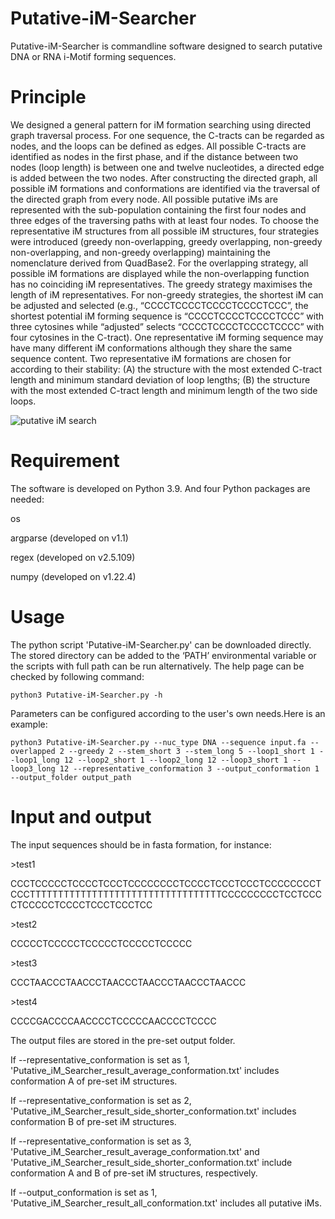 # Putative-iM-Searcher

Putative-iM-Searcher is commandline software designed to search putative DNA or RNA i-Motif forming sequences.

# Principle
We designed a general pattern for iM formation searching using directed graph traversal process. For one sequence, the C-tracts can be regarded as nodes, and the loops can be defined as edges. All possible C-tracts are identified as nodes in the first phase, and if the distance between two nodes (loop length) is between one and twelve nucleotides, a directed edge is added between the two nodes. After constructing the directed graph, all possible iM formations and conformations are identified via the traversal of the directed graph from every node. All possible putative iMs are represented with the sub-population containing the first four nodes and three edges of the traversing paths with at least four nodes. To choose the representative iM structures from all possible iM structures, four strategies were introduced (greedy non-overlapping, greedy overlapping, non-greedy non-overlapping, and non-greedy overlapping) maintaining the nomenclature derived from QuadBase2. For the overlapping strategy, all possible iM formations are displayed while the non-overlapping function has no coinciding iM representatives. The greedy strategy maximises the length of iM representatives. For non-greedy strategies, the shortest iM can be adjusted and selected (e.g., “CCCCTCCCCTCCCCTCCCCTCCC”, the shortest potential iM forming sequence is “CCCCTCCCCTCCCCTCCC” with three cytosines while “adjusted” selects “CCCCTCCCCTCCCCTCCCC” with four cytosines in the C-tract). One representative iM forming sequence may have many different iM conformations although they share the same sequence content. Two representative iM formations are chosen for according to their stability: (A) the structure with the most extended C-tract length and minimum standard deviation of loop lengths; (B) the structure with the most extended C-tract length and minimum length of the two side loops.

![putative iM search](https://github.com/YANGB1/Putative-iM-Searcher/assets/92316121/a2297cca-8e07-45fd-b8e0-71b85d813fb1)

# Requirement
The software is developed on Python 3.9. And four Python packages are needed:
  
  os
  
  argparse (developed on v1.1)
  
  regex (developed on v2.5.109)
  
  numpy (developed on v1.22.4)

# Usage
The python script 'Putative-iM-Searcher.py' can be downloaded directly. The stored directory can be added to the ‘PATH’ environmental variable or the scripts with full path can be run alternatively. The help page can be checked by following command:
``` 
python3 Putative-iM-Searcher.py -h
``` 
Parameters can be configured according to the user's own needs.Here is an example:
``` 
python3 Putative-iM-Searcher.py --nuc_type DNA --sequence input.fa --overlapped 2 --greedy 2 --stem_short 3 --stem_long 5 --loop1_short 1 --loop1_long 12 --loop2_short 1 --loop2_long 12 --loop3_short 1 --loop3_long 12 --representative_conformation 3 --output_conformation 1 --output_folder output_path
``` 

# Input and output
The input sequences should be in fasta formation, for instance:

\>test1

CCCTCCCCCTCCCCTCCCTCCCCCCCCTCCCCTCCCTCCCTCCCCCCCCTCCCTTTTTTTTTTTTTTTTTTTTTTTTTTTTTTTTTTCCCCCCCCCTCCTCCCCTCCCCCTCCCCTCCCTCCCTCC

\>test2

CCCCCTCCCCCTCCCCCTCCCCCTCCCCC

\>test3

CCCTAACCCTAACCCTAACCCTAACCCTAACCCTAACCC

\>test4

CCCCGACCCCAACCCCTCCCCCAACCCCTCCCC

The output files are stored in the pre-set output folder.

If --representative_conformation is set as 1, 'Putative_iM_Searcher_result_average_conformation.txt' includes conformation A of pre-set iM structures. 

If --representative_conformation is set as 2, 'Putative_iM_Searcher_result_side_shorter_conformation.txt' includes conformation B of pre-set iM structures. 

If --representative_conformation is set as 3, 'Putative_iM_Searcher_result_average_conformation.txt' and 'Putative_iM_Searcher_result_side_shorter_conformation.txt' include conformation A and B of pre-set iM structures, respectively. 

If --output_conformation is set as 1, 'Putative_iM_Searcher_result_all_conformation.txt' includes all putative iMs.


